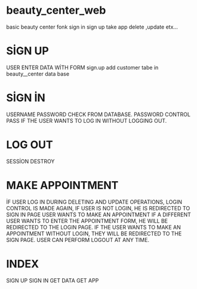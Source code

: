 # beauty_center_web
basic beauty center fonk sign in sign up take app delete ,update etx...
# SİGN UP 
USER ENTER DATA WİTH FORM sign.up  add customer tabe in beauty__center data base
# SİGN İN 
USERNAME PASSWORD CHECK FROM DATABASE.
PASSWORD CONTROL PASS IF THE USER WANTS TO LOG IN WITHOUT LOGGING OUT.
# LOG OUT
SESSİON DESTROY
# MAKE APPOINTMENT 
İF USER LOG IN 
DURING DELETING AND UPDATE OPERATIONS, LOGIN CONTROL IS MADE AGAIN, IF USER IS NOT LOGIN, HE IS REDIRECTED TO SIGN IN PAGE
USER WANTS TO MAKE AN APPOINTMENT IF A DIFFERENT USER WANTS TO ENTER THE APPOINTMENT FORM, HE WILL BE REDIRECTED TO THE LOGIN PAGE.
IF THE USER WANTS TO MAKE AN APPOINTMENT WITHOUT LOGIN, THEY WILL BE REDIRECTED TO THE SIGN PAGE.
USER CAN PERFORM LOGOUT AT ANY TIME.
# INDEX
SIGN UP 
SIGN IN 
GET DATA
GET APP


